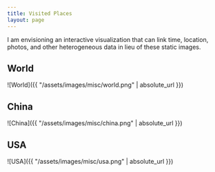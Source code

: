 ```yaml
---
title: Visited Places
layout: page
---
```

I am envisioning an interactive visualization that can link time, location, photos, and other heterogeneous data in lieu of these static images.

## World
![World]({{ "/assets/images/misc/world.png" | absolute_url }})
<!--
	China
	Japan
	Korea
	UK
	USA
-->

## China
![China]({{ "/assets/images/misc/china.png" | absolute_url }})
<!--
	Anhui
	Beijing
	Gansu
	Guangdong
	Guangxi
	Guizhou
	Hebei
	Heilongjiang
	Henan
	Hong Kong
	Hubei
	Hunan
	Inner Mongolia
	Jiangsu
	Jilin
	Liaoning
	Macao
	Qinghai
	Shaanxi
	Shandong
	Shanghai
	Shanxi
	Taiwan
	Tianjin
	Zhejiang
-->
	
## USA
![USA]({{ "/assets/images/misc/usa.png" | absolute_url }})
<!--
	Arizona
	California
	Connecticut
	Washington, DC
	Florida
	Georgia
	Hawaii
	Illinois
	Massachusetts
	Maryland
	Maine
	North Carolina
	New Hampshire
	New Jersey
	New Mexico
	Nevada
	New York
	Pennsylvania
	Virginia
	Vermont
-->

<!-- - Where I've visited and when
- Add photos interactively
- Highlight cities/provinces/countries -->
